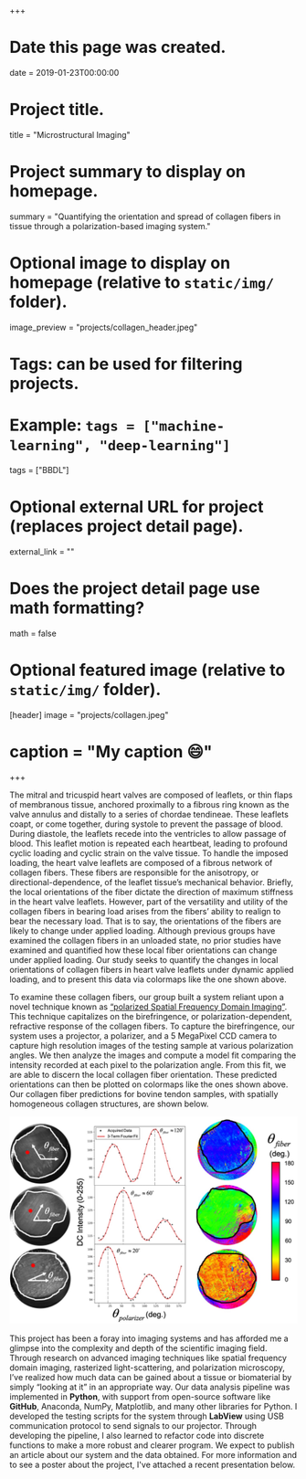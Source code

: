 +++
# Date this page was created.
date = 2019-01-23T00:00:00

# Project title.
title = "Microstructural Imaging"

# Project summary to display on homepage.
summary = "Quantifying the orientation and spread of collagen fibers in tissue through a polarization-based imaging system."

# Optional image to display on homepage (relative to `static/img/` folder).
image_preview = "projects/collagen_header.jpeg"

# Tags: can be used for filtering projects.
# Example: `tags = ["machine-learning", "deep-learning"]`
tags = ["BBDL"]

# Optional external URL for project (replaces project detail page).
external_link = ""

# Does the project detail page use math formatting?
math = false

# Optional featured image (relative to `static/img/` folder).
[header]
image = "projects/collagen.jpeg"
# caption = "My caption :smile:"

+++

The mitral and tricuspid heart valves are composed of leaflets, or thin flaps of membranous tissue, anchored proximally to a fibrous ring known as the valve annulus and distally to a series of chordae tendineae. These leaflets coapt, or come together, during systole to prevent the passage of blood. During diastole, the leaflets recede into the ventricles to allow passage of blood. This leaflet motion is repeated each heartbeat, leading to profound cyclic loading and cyclic strain on the valve tissue. To handle the imposed loading, the heart valve leaflets are composed of a fibrous network of collagen fibers. These fibers are responsible for the anisotropy, or directional-dependence, of the leaflet tissue’s mechanical behavior. Briefly, the local orientations of the fiber dictate the direction of maximum stiffness in the heart valve leaflets. However, part of the versatility and utility of the collagen fibers in bearing load arises from the fibers’ ability to realign to bear the necessary load. That is to say, the orientations of the fibers are likely to change under applied loading. Although previous groups have examined the collagen fibers in an unloaded state, no prior studies have examined and quantified how these local fiber orientations can change under applied loading. Our study seeks to quantify the changes in local orientations of collagen fibers in heart valve leaflets under dynamic applied loading, and to present this data via colormaps like the one shown above.

To examine these collagen fibers, our group built a  system reliant upon a novel technique known as [“polarized Spatial Frequency Domain Imaging”](https://www.ncbi.nlm.nih.gov/pmc/articles/PMC4399688/). This technique capitalizes on the birefringence, or polarization-dependent, refractive response of the collagen fibers. To capture the birefringence, our system uses a projector, a polarizer, and a 5 MegaPixel CCD camera to capture high resolution images of the testing sample at various polarization angles. We then analyze the images and compute a model fit comparing the intensity recorded at each pixel to the polarization angle. From this fit, we are able to discern the local collagen fiber orientation. These predicted orientations can then be plotted on colormaps like the ones shown above. Our collagen fiber predictions for bovine tendon samples, with spatially homogeneous collagen structures, are shown below.

![tendon collagen](/img/projects/psfdi_predictions.jpeg)

This project has been a foray into imaging systems and has afforded me a glimpse into the complexity and depth of the scientific imaging field. Through research on advanced imaging techniques like spatial frequency domain imaging, rasterized light-scattering, and polarization microscopy, I’ve realized how much data can be gained about a tissue or biomaterial by simply “looking at it” in an appropriate way. Our data analysis pipeline was implemented in **Python**, with support from open-source software like **GitHub**, Anaconda, NumPy, Matplotlib, and many other libraries for Python. I developed the testing scripts for the system through **LabView** using USB communication protocol to send signals to our projector. Through developing the pipeline, I also learned to refactor code into discrete functions to make a more robust and clearer program.  We expect to publish an article about our system and the data obtained. For more information and to see a poster about the project, I've attached a recent presentation below.
